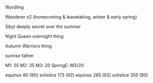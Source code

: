 Wyrdling

Wanderer x2 (homecoming & leavetaking, winter & early spring)

Sibyl deeply secret over the summer

Night Queen overnight thing

Autumn Warriors thing

sunrise father

M1: 35
M2: 35
M3: 20
SpringE: M3/20

equinox 80 (90)
solistice 173  (92)
equinox 265 (92)
solistice 355 (90)

